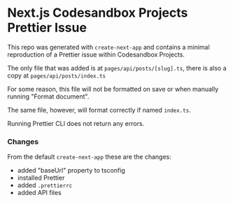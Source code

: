 # Next.js Codesandbox Projects Prettier Issue

This repo was generated with `create-next-app` and contains a minimal reproduction of a Prettier issue within Codesandbox Projects.

The only file that was added is at `pages/api/posts/[slug].ts`, there is also a copy at `pages/api/posts/index.ts`

For some reason, this file will not be formatted on save or when manually running "Format document". 

The same file, however, will format correctly if named `index.ts`.

Running Prettier CLI does not return any errors.

### Changes

From the default `create-next-app` these are the changes:

- added "baseUrl" property to tsconfig
- installed Prettier
- added `.prettierrc`
- added API files